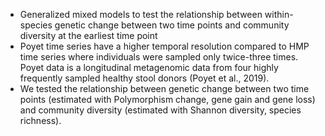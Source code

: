 * Generalized mixed models to test the relationship between within-species genetic change between two time points and community diversity at the earliest time point 
* Poyet time series have a higher temporal resolution compared to HMP time series where individuals were sampled only twice-three times. Poyet data is a longitudinal metagenomic data from four highly frequently sampled healthy stool donors (Poyet et al., 2019).
* We tested the relationship between genetic change between two time points (estimated with Polymorphism change, gene gain and gene loss) and community diversity (estimated with Shannon diversity, species richness).
